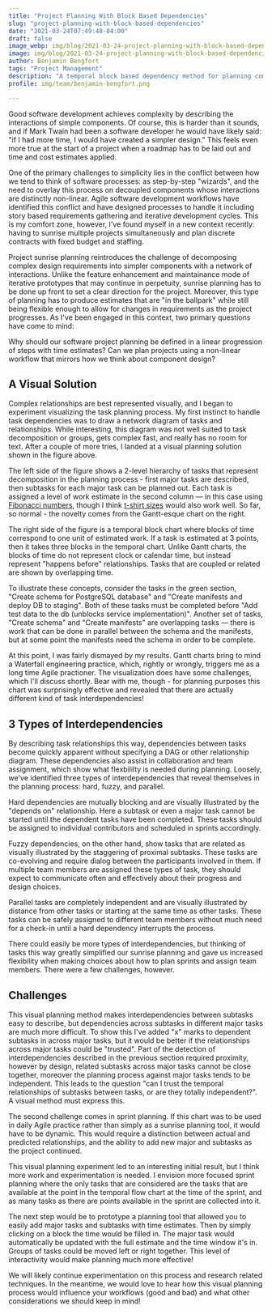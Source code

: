 ```yaml
---
title: "Project Planning With Block Based Dependencies"
slug: "project-planning-with-block-based-dependencies"
date: "2021-03-24T07:49:48-04:00"
draft: false
image_webp: img/blog/2021-03-24-project-planning-with-block-based-dependencies/2021-03-24-blocks-dependencies.png
image: img/blog/2021-03-24-project-planning-with-block-based-dependencies/2021-03-24-blocks-dependencies.png
author: Benjamin Bengfort
tags: "Project Management"
description: "A temporal block based dependency method for planning complex projects."
profile: img/team/benjamin-bengfort.png

---
```


<!-- frame the context -->

Good software development achieves complexity by describing the interactions of simple components. Of course, this is harder than it sounds, and if Mark Twain had been a software developer he would have likely said: "if I had more time, I would have created a simpler design." This feels even more true at the start of a project when a roadmap has to be laid out and time and cost estimates applied.
<!--more-->
One of the primary challenges to simplicity lies in the conflict between how we tend to think of software processes: as step-by-step "wizards", and the need to overlay this process on decoupled components whose interactions are distinctly non-linear. Agile software development workflows have identified this conflict and have designed processes to handle it including story based requirements gathering and iterative development cycles. This is my comfort zone, however, I've found myself in a new context recently: having to sunrise multiple projects simultaneously and plan discrete contracts with fixed budget and staffing.

<!-- the challenge -->

Project sunrise planning reintroduces the challenge of decomposing complex design requirements into simpler components with a network of interactions. Unlike the feature enhancement and maintainance mode of iterative prototypes that may continue in perpetuity, sunrise planning has to be done up front to set a clear direction for the project. Moreover, this type of planning has to produce estimates that are "in the ballpark" while still being flexible enough to allow for changes in requirements as the project progresses. As I've been engaged in this context, two primary questions have come to mind:

Why should our software project planning be defined in a linear progression of steps with time estimates? Can we plan projects using a non-linear workflow that mirrors how we think about component design?

<!-- a solution - visualizing tasks, complexity, and interdependencies -->

## A Visual Solution

Complex relationships are best represented visually, and I began to experiment visualizing the task planning process. My first instinct to handle task dependencies was to draw a network diagram of tasks and relationships. While interesting, this diagram was not well suited to task decomposition or groups, gets complex fast, and really has no room for text. After a couple of more tries, I landed at a visual planning solution shown in the figure above.

The left side of the figure shows a 2-level hierarchy of tasks that represent decomposition in the planning process - first major tasks are described, then subtasks for each major task can be planned out. Each task is assigned a level of work estimate in the second column &mdash; in this case using [Fibonacci numbers](https://www.mountaingoatsoftware.com/blog/why-the-fibonacci-sequence-works-well-for-estimating), though I think [t-shirt sizes](https://medium.com/serious-scrum/how-i-use-t-shirt-sizing-as-a-product-owner-to-estimate-delivery-4b24634d22a6) would also work well. So far, so normal - the novelty comes from the Gantt-esque chart on the right.

The right side of the figure is a temporal block chart where blocks of time correspond to one unit of estimated work. If a task is estimated at 3 points, then it takes three blocks in the temporal chart. Unlike Gantt charts, the blocks of time do not represent clock or calendar time, but instead represent "happens before" relationships. Tasks that are coupled or related are shown by overlapping time.

To illustrate these concepts, consider the tasks in the green section, "Create schema for PostgreSQL database" and "Create manifests and deploy DB to staging". Both of these tasks must be completed before "Add test data to the db (unblocks service implementation)". Another set of tasks, "Create schema" and "Create manifests" are overlapping tasks &mdash; there is work that can be done in parallel between the schema and the manifests, but at some point the manifests need the schema in order to be complete.

At this point, I was fairly dismayed by my results. Gantt charts bring to mind a Waterfall engineering practice, which, rightly or wrongly, triggers me as a long time Agile practioner. The visualization does have some challenges, which I'll discuss shortly. Bear with me, though - for planning purposes this chart was surprisingly effective and revealed that there are actually different kind of task interdependencies!

## 3 Types of Interdependencies

<!-- 3 types of interdependencies: hard (mutually blocking; visual illustrates "depends on" relationship), fuzzy (co-evolving/in-dialogue; visually staggered), parallel -->

By describing task relationships this way, dependencies between tasks become quickly apparent without specifying a DAG or other relationship diagram. These dependencies also assist in collaboration and team assignment, which show what flexbililty is needed during planning. Loosely, we've identified three types of interdependencies that reveal themselves in the planning process: hard, fuzzy, and parallel.

Hard dependencies are mutually blocking and are visually illustrated by the "depends on" relationship. Here a subtask or even a major task cannot be started until the dependent tasks have been completed. These tasks should be assigned to individual contributors and scheduled in sprints accordingly.

Fuzzy dependencies, on the other hand, show tasks that are related as visually illustrated by the staggering of proximal subtasks. These tasks are co-evolving and require dialog between the participants involved in them. If multiple team members are assigned these types of task, they should expect to communicate often and effectively about their progress and design choices.

Parallel tasks are completely independent and are visually illustrated by distance from other tasks or starting at the same time as other tasks. These tasks can be safely assigned to different team members without much need for a check-in until a hard dependency interrupts the process.

There could easily be more types of interdependencies, but thinking of tasks this way greatly simplified our sunrise planning and gave us increased flexibility when making choices about how to plan sprints and assign team members. There were a few challenges, however.

<!-- challenges: how to capture cross-epic interdependencies (x's) -->

## Challenges

This visual planning method makes interdependencies between subtasks easy to describe, but dependencies across subtasks in different major tasks are much more difficult. To show this I've added "x" marks to dependent subtasks in across major tasks, but it would be better if the relationships across major tasks could be "trusted". Part of the detection of interdependencies described in the previous section required proximity, however by design, related subtasks across major tasks cannot be close together, moreover the planning process against major tasks tends to be independent. This leads to the question "can I trust the temporal relationships of subtasks between tasks, or are they totally independent?". A visual method must express this.

The second challenge comes in sprint planning. If this chart was to be used in daily Agile practice rather than simply as a sunrise planning tool, it would have to be dynamic. This would require a distinction between actual and predicted relationships, and the ability to add new major and subtasks as the project continued.

<!-- future thinking -->

This visual planning experiment led to an interesting initial result, but I think more work and experimentation is needed. I envision more focused sprint planning where the only tasks that are considered are the tasks that are available at the point in the temporal flow chart at the time of the sprint, and as many tasks as there are points available in the sprint are collected into it.

The next step would be to prototype a planning tool that allowed you to easily add major tasks and subtasks with time estimates. Then by simply clicking on a block the time would be filled in. The major task would automatically be updated with the full estimate and the time window it's in. Groups of tasks could be moved left or right together. This level of interactivity would make planning much more effective!

We will likely continue experimentation on this process and research related techniques. In the meantime, we would love to hear how this visual planning process would influence your workflows (good and bad) and what other considerations we should keep in mind!
